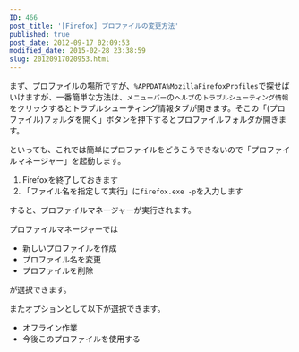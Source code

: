 ```yaml
---
ID: 466
post_title: '[Firefox] プロファイルの変更方法'
published: true
post_date: 2012-09-17 02:09:53
modified_date: 2015-02-28 23:38:59
slug: 20120917020953.html
---
```

まず、プロファイルの場所ですが、<code>%APPDATA%MozillaFirefoxProfiles</code>で探せばいけますが、一番簡単な方法は、<code>メニューバー</code>の<code>ヘルプ</code>の<code>トラブルシューティング情報</code>をクリックするとトラブルシューティング情報タブが開きます。そこの「(プロファイル)フォルダを開く」ボタンを押下するとプロファイルフォルダが開きます。

といっても、これでは簡単にプロファイルをどうこうできないので「プロファイルマネージャー」を起動します。

<ol>
<li>Firefoxを終了しておきます</li>
<li>「ファイル名を指定して実行」に<code>firefox.exe -p</code>を入力します</li>
</ol>
すると、プロファイルマネージャーが実行されます。

プロファイルマネージャーでは
<ul>
<li>新しいプロファイルを作成</li>
<li>プロファイル名を変更</li>
<li>プロファイルを削除</li>
</ul>
が選択できます。

またオプションとして以下が選択できます。
<ul>
<li>オフライン作業</li>
<li>今後このプロファイルを使用する</li>
</ul>